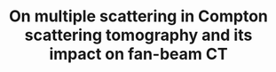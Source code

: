 ---
layout: default
title: On multiple scattering in Compton scattering tomography and its impact on fan-beam CT
authors: Lorenz Kuger and Gaël Rigaud
journal: Inverse Problems and Imaging 16(5):1359
year: 2022
doi: 10.3934/ipi.2022029
printlink: https://doi.org/10.3934/ipi.2022029
preprintlink: https://doi.org/10.48550/arXiv.2008.06699
status: published
---